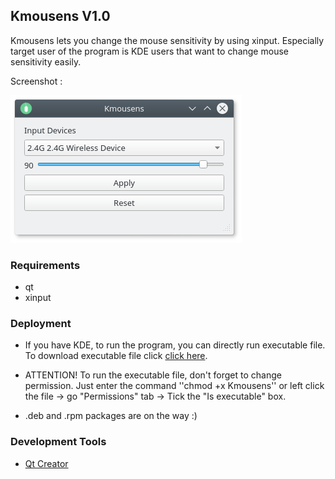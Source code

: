 ## Kmousens V1.0

Kmousens lets you change the mouse sensitivity by using xinput. Especially target user of the program is KDE users that want to change mouse sensitivity easily.

Screenshot :

![](https://github.com/furkantokac/Kmousens/blob/master/Kmousens/data/ss/KmousensV1.0_1.png)

### Requirements
* qt
* xinput

<!--```
CODE
```-->

### Deployment

* If you have KDE, to run the program, you can directly run executable file. To download executable file click [click here](https://github.com/furkantokac/Kmousens/raw/master/bin/Kmousens).

* ATTENTION! To run the executable file, don't forget to change permission. Just enter the command ''chmod +x Kmousens'' or left click the file -> go "Permissions" tab -> Tick the "Is executable" box.

* .deb and .rpm packages are on the way :)

### Development Tools

* [Qt Creator](https://www.qt.io/download-open-source)
